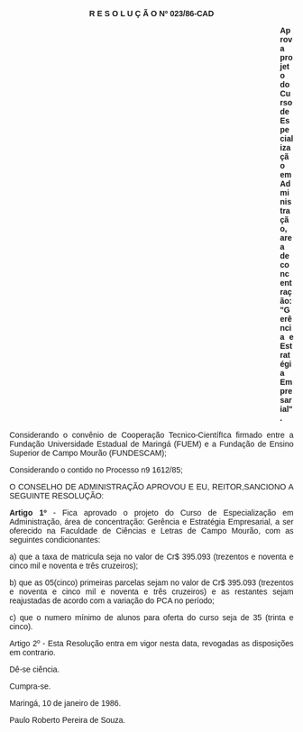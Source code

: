 <BODY>

<B><FONT FACE="Arial"><P ALIGN="CENTER">R E S O L U &Ccedil; &Atilde; O  Nº 023/86-CAD</P><DIR>
<DIR>
<DIR>
<DIR>
<DIR>
<DIR>
<DIR>
<DIR>
<DIR>
<DIR>
<DIR>
<DIR>

<P ALIGN="JUSTIFY">Aprova projeto do Curso de Especializa&ccedil;&atilde;o em Administra&ccedil;&atilde;o, area de concentra&ccedil;&atilde;o: "Ger&ecirc;ncia e Estrat&eacute;gia Empresarial".</P></DIR>
</DIR>
</DIR>
</DIR>
</DIR>
</DIR>
</DIR>
</DIR>
</DIR>
</DIR>
</DIR>
</DIR>

</B><P ALIGN="JUSTIFY">Considerando o conv&ecirc;nio de Coopera&ccedil;&atilde;o Tecnico-Cient&iacute;fIca firmado entre a Funda&ccedil;&atilde;o Universidade Estadual de Maring&aacute; (FUEM) e a Funda&ccedil;&atilde;o de Ensino Superior de Campo Mour&atilde;o (FUNDESCAM);</P>
<P ALIGN="JUSTIFY">Considerando o contido no Processo n9 1612/85;</P>
<P ALIGN="JUSTIFY">O CONSELHO DE ADMINISTRA&Ccedil;&Atilde;O APROVOU E EU, REITOR,SANCIONO A SEGUINTE RESOLU&Ccedil;&Atilde;O:</P>
<P ALIGN="JUSTIFY"></P>
<B><P ALIGN="JUSTIFY">Artigo 1º</B> - Fica aprovado o projeto do Curso de Especializa&ccedil;&atilde;o em Administra&ccedil;&atilde;o, &aacute;rea de concentra&ccedil;&atilde;o: Ger&ecirc;ncia e Estrat&eacute;gia Empresarial, a ser oferecido na Faculdade de Ci&ecirc;ncias e Letras de Campo Mour&atilde;o, com as seguintes condicionantes:</P>
<P ALIGN="JUSTIFY">a) que a taxa de matricula seja no valor de Cr$ 395.093 (trezentos e noventa e cinco mil e noventa e tr&ecirc;s cruzeiros);</P>
<P ALIGN="JUSTIFY">b) que as 05(cinco) primeiras parcelas sejam no valor de Cr$ 395.093 (trezentos e noventa e cinco mil e noventa e tr&ecirc;s cruzeiros) e as restantes sejam reajustadas de acordo com a varia&ccedil;&atilde;o do PCA no per&iacute;odo;</P>
<P ALIGN="JUSTIFY">c) que o numero m&iacute;nimo de alunos para oferta do curso seja de 35 (trinta e cinco).</P>
<P ALIGN="JUSTIFY">Artigo 2º - Esta Resolu&ccedil;&atilde;o entra em vigor nesta data, revogadas as disposi&ccedil;&otilde;es em contrario.</P>
<P ALIGN="JUSTIFY">D&ecirc;-se ci&ecirc;ncia. </P>
<P ALIGN="JUSTIFY">Cumpra-se.</P>
<P ALIGN="JUSTIFY">Maring&aacute;, 10 de janeiro de 1986.</P>
<P ALIGN="JUSTIFY">Paulo Roberto Pereira de Souza.</P>
<P ALIGN="JUSTIFY"></P></FONT></BODY>
